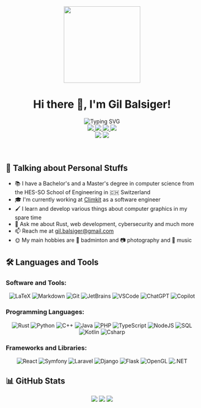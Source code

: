 <div align="center">
  <img src="https://i.giphy.com/media/R03zWv5p1oNSQd91EP/giphy.webp" width="200"/>
  <h1 align="center">Hi there 👋, I'm Gil Balsiger!</h1>
  <img src="https://readme-typing-svg.herokuapp.com?font=Montserrat&pause=1000&color=C9D1D9&center=true&width=500&lines=I'm+a+Full+Stack+Software+Developer;Cybersecurity+Engineer;Computer+Graphics+Enthousiast;Love+learning+new+things" alt="Typing SVG" />
  <div>
    <a href="https://www.linkedin.com/in/gil-balsiger" target="_blank">
      <img src="https://img.shields.io/badge/LinkedIn-0A66C2?style=for-the-badge&logo=linkedin&logoColor=white" />
    </a>
    <a href="https://twitter.com/gil_balsiger" target="_blank">
      <img src="https://img.shields.io/badge/Twitter-1DA1F2?style=for-the-badge&logo=twitter&logoColor=white" />
    </a>
    <a href="https://gitlab.com/balsigergil" target="_blank">
      <img src="https://img.shields.io/badge/GitLab-FC6D26?style=for-the-badge&logo=gitlab&logoColor=white" />
    </a>
    <a href="https://stackoverflow.com/users/12774145/gil-balsiger" target="_blank">
      <img src="https://img.shields.io/badge/Stack Overflow-F58025?style=for-the-badge&logo=stackoverflow&logoColor=white" />
    </a>
  </div>
  <div>
    <img src="https://komarev.com/ghpvc/?username=balsigergil&style=for-the-badge" />
    <img src="https://img.shields.io/github/followers/balsigergil?label=Followers&style=for-the-badge" />
  </div>
</div>

<br/>
<br/>

## 💫 Talking about Personal Stuffs

- 📚 I have a Bachelor's and a Master's degree in computer science from the HES-SO School of Engineering in 🇨🇭 Switzerland
- 🎓 I'm currently working at [Climkit](https://www.climkit.io) as a software engineer
- 🖌️ I learn and develop various things about computer graphics in my spare time
- 💬 Ask me about Rust, web development, cybersecurity and much more
- 📫 Reach me at gil.balsiger@gmail.com
- 🌞 My main hobbies are 🏸 badminton and 📷 photography and 🎹 music

## 🛠️ Languages and Tools

### Software and Tools:

<div align="center">

  ![LaTeX](https://img.shields.io/badge/latex-008080.svg?style=for-the-badge&logo=latex&logoColor=white)
  ![Markdown](https://img.shields.io/badge/markdown-181818.svg?style=for-the-badge&logo=markdown&logoColor=white)
  ![Git](https://img.shields.io/badge/git-F44D27.svg?style=for-the-badge&logo=git&logoColor=white)
  ![JetBrains](https://img.shields.io/badge/JetBrains-27282c.svg?style=for-the-badge&logo=jetbrains&logoColor=white)
  ![VSCode](https://img.shields.io/badge/VSCode-007ACC.svg?style=for-the-badge&logo=visualstudiocode&logoColor=white)
  ![ChatGPT](https://img.shields.io/badge/ChatGPT-10a37f.svg?style=for-the-badge&logo=openai&logoColor=white)
  ![Copilot](https://img.shields.io/badge/Copilot-1b1f23.svg?style=for-the-badge&logo=github&logoColor=white)

</div>

### Programming Languages:

<div align="center">
  
  ![Rust](https://img.shields.io/badge/rust-F74C00.svg?style=for-the-badge&logo=rust&logoColor=white)
  ![Python](https://img.shields.io/badge/python-3776AB.svg?style=for-the-badge&logo=python&logoColor=white)
  ![C++](https://img.shields.io/badge/c%2B%2B-00599C.svg?style=for-the-badge&logo=cplusplus&logoColor=white)
  ![Java](https://img.shields.io/badge/java-E11F21.svg?style=for-the-badge&logo=openjdk&logoColor=white)
  ![PHP](https://img.shields.io/badge/php-777BB4.svg?style=for-the-badge&logo=php&logoColor=white)
  ![TypeScript](https://img.shields.io/badge/typescript-3178C6.svg?style=for-the-badge&logo=typescript&logoColor=white)
  ![NodeJS](https://img.shields.io/badge/nodejs-339933.svg?style=for-the-badge&logo=nodedotjs&logoColor=white)
  ![SQL](https://img.shields.io/badge/sql-4479A1.svg?style=for-the-badge&logo=mysql&logoColor=white)
  ![Kotlin](https://img.shields.io/badge/kotlin-7F52FF.svg?style=for-the-badge&logo=kotlin&logoColor=white)
  ![Csharp](https://img.shields.io/badge/c%23-239120.svg?style=for-the-badge&logo=csharp&logoColor=white)
  
</div>

### Frameworks and Libraries:

<div align="center">
  
  ![React](https://img.shields.io/badge/react-087ea4.svg?style=for-the-badge&logo=react&logoColor=white)
  ![Symfony](https://img.shields.io/badge/symfony-1F2937.svg?style=for-the-badge&logo=symfony&logoColor=white)
  ![Laravel](https://img.shields.io/badge/laravel-EF3F30.svg?style=for-the-badge&logo=laravel&logoColor=white)
  ![Django](https://img.shields.io/badge/django-0C4B33.svg?style=for-the-badge&logo=django&logoColor=white)
  ![Flask](https://img.shields.io/badge/flask-38A8BE.svg?style=for-the-badge&logo=flask&logoColor=white)
  ![OpenGL](https://img.shields.io/badge/opengl-5586A4.svg?style=for-the-badge&logo=opengl&logoColor=white)
  ![.NET](https://img.shields.io/badge/.NET-512BD4.svg?style=for-the-badge&logo=dotnet&logoColor=white)
  
</div>
  
## 📊 GitHub Stats

<div align="center">
  <img src="https://github-readme-stats.vercel.app/api?username=balsigergil&show_icons=true&rank_icon=github&include_all_commits=true&custom_title=My%20GitHub%27s%20Stats&theme=transparent">
  <img src="https://github-readme-streak-stats.herokuapp.com/?user=balsigergil&theme=transparent">
  <img src="https://github-readme-stats.vercel.app/api/top-langs/?username=balsigergil&langs_count=8&layout=compact&theme=transparent">
</div>
